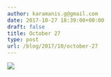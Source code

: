 ```yaml
---
author: karamanis.g@gmail.com
date: 2017-10-27 18:39:00+00:00
draft: false
title: October 27
type: post
url: /blog/2017/10/october-27
---
```




  
   ![](/images/2017-10-27-201710october-27/IMG_2506.jpg)

  


